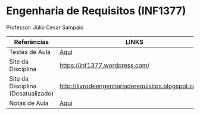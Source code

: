# Engenharia de Requisitos (INF1377)
Professor: Júlio Cesar Sampaio

| Referências | LINKS |
| ------ | ------ |
| Testes de Aula | [Aqui](https://github.com/stephaniefay/INF1377/tree/master/Testes%20de%20Aula) |
| Site da Disciplina | https://inf1377.wordpress.com/ |
| Site da Disciplina (Desatualizado) | http://livrodeengenhariaderequisitos.blogspot.com.br |
| Notas de Aula | [Aqui](https://github.com/stephaniefay/INF1377/blob/master/Notas%20de%20Aula.pdf)  |
